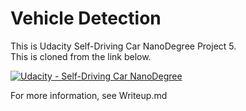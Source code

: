 # Vehicle Detection

This is Udacity Self-Driving Car NanoDegree Project 5.  
This is cloned from the link below.

[![Udacity - Self-Driving Car NanoDegree](https://s3.amazonaws.com/udacity-sdc/github/shield-carnd.svg)](http://www.udacity.com/drive)

For more information, see Writeup.md
